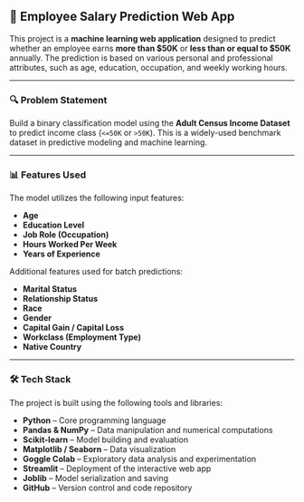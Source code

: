 
## 🧠 Employee Salary Prediction Web App

This project is a **machine learning web application** designed to predict whether an employee earns **more than \$50K** or **less than or equal to \$50K** annually. The prediction is based on various personal and professional attributes, such as age, education, occupation, and weekly working hours.

---

### 🔍 Problem Statement

Build a binary classification model using the **Adult Census Income Dataset** to predict income class (`<=50K` or `>50K`). This is a widely-used benchmark dataset in predictive modeling and machine learning.

---

### 📊 Features Used

The model utilizes the following input features:

* **Age**
* **Education Level**
* **Job Role (Occupation)**
* **Hours Worked Per Week**
* **Years of Experience**

Additional features used for batch predictions:

* **Marital Status**
* **Relationship Status**
* **Race**
* **Gender**
* **Capital Gain / Capital Loss**
* **Workclass (Employment Type)**
* **Native Country**

---

### 🛠️ Tech Stack

The project is built using the following tools and libraries:

* **Python** – Core programming language
* **Pandas & NumPy** – Data manipulation and numerical computations
* **Scikit-learn** – Model building and evaluation
* **Matplotlib / Seaborn** – Data visualization
* **Goggle Colab** – Exploratory data analysis and experimentation
* **Streamlit** – Deployment of the interactive web app
* **Joblib** – Model serialization and saving
* **GitHub** – Version control and code repository
